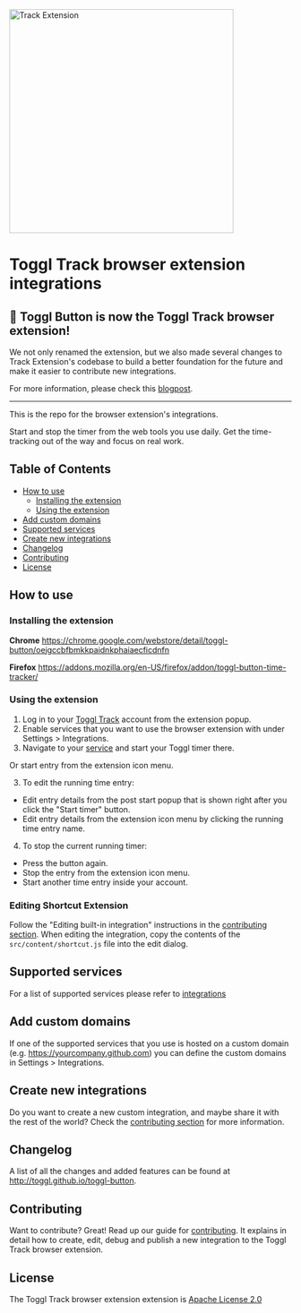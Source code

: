 <img src="docs/toggl-track-logo.svg" alt="Track Extension" width="400" height="auto">

# Toggl Track browser extension integrations

## 📣 Toggl Button is now the Toggl Track browser extension!
We not only renamed the extension, but we also made several changes to Track Extension's codebase to build a better foundation for the future and make it easier to contribute new integrations.

For more information, please check this [blogpost](https://toggl.com/blog/purposeful-open-source).

---

This is the repo for the browser extension's integrations.

Start and stop the timer from the web tools you use daily. Get the time-tracking
out of the way and focus on real work.

## Table of Contents
- [How to use](#how-to-use)
  - [Installing the extension](#installing-the-extension)
  - [Using the extension](#using-the-extension)
- [Add custom domains](#add-custom-domains)
- [Supported services](#supported-services)
- [Create new integrations](#create-new-integrations)
- [Changelog](#changelog)
- [Contributing](#contributing)
- [License](#license)

## How to use

### Installing the extension

__Chrome__
https://chrome.google.com/webstore/detail/toggl-button/oejgccbfbmkkpaidnkphaiaecficdnfn

__Firefox__
https://addons.mozilla.org/en-US/firefox/addon/toggl-button-time-tracker/

### Using the extension

1. Log in to your [Toggl Track](https://track.toggl.com/) account from the extension popup.
2. Enable services that you want to use the browser extension with under Settings > Integrations.
3. Navigate to your [service](#supported-services) and start your Toggl timer there.

Or start entry from the extension icon menu.

3. To edit the running time entry:
  - Edit entry details from the post start popup that is shown right after you click the "Start timer" button.
  - Edit entry details from the extension icon menu by clicking the running time entry name.

4. To stop the current running timer:
  - Press the button again.
  - Stop the entry from the extension icon menu.
  - Start another time entry inside your account.

### Editing Shortcut Extension
Follow the "Editing built-in integration" instructions in the [contributing section](#contributing). When editing the integration, copy the contents of the `src/content/shortcut.js` file into the edit dialog.

## Supported services

For a list of supported services please refer to [integrations](docs/INTEGRATIONS.md)

## Add custom domains

If one of the supported services that you use is hosted on a custom domain (e.g. https://yourcompany.github.com) you can define the custom domains in Settings > Integrations.

## Create new integrations

Do you want to create a new custom integration, and maybe share it with the rest of the world? Check the [contributing section](#contributing) for more information.

## Changelog

A list of all the changes and added features can be found at http://toggl.github.io/toggl-button.

## Contributing

Want to contribute? Great! Read up our guide for [contributing](docs/CONTRIBUTING.md).
It explains in detail how to create, edit, debug and publish a new integration to the Toggl Track browser extension.

## License
The Toggl Track browser extension extension is [Apache License 2.0](LICENSE)
